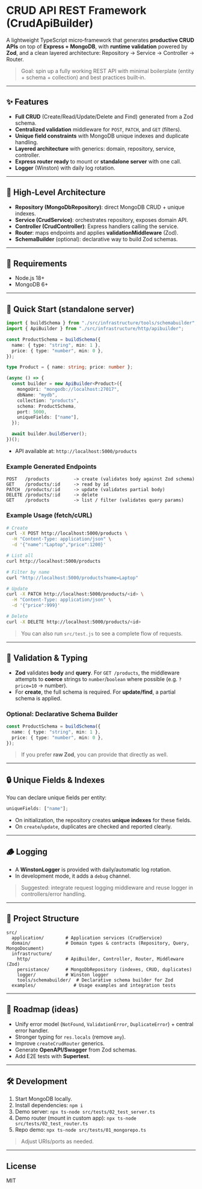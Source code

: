 # CRUD API REST Framework (CrudApiBuilder)

A lightweight TypeScript micro‑framework that generates **productive CRUD APIs** on top of **Express + MongoDB**, with **runtime validation** powered by **Zod**, and a clean layered architecture: Repository → Service → Controller → Router.

> Goal: spin up a fully working REST API with minimal boilerplate (entity + schema + collection) and best practices built‑in.

---

## ✨ Features

- **Full CRUD** (Create/Read/Update/Delete and Find) generated from a Zod schema.
- **Centralized validation** middleware for `POST`, `PATCH`, and `GET` (filters).
- **Unique field constraints** with MongoDB unique indexes and duplicate handling.
- **Layered architecture** with generics: domain, repository, service, controller.
- **Express router ready** to mount or **standalone server** with one call.
- **Logger** (Winston) with daily log rotation.

---

## 🧱 High‑Level Architecture

- **Repository (MongoDbRepository)**: direct MongoDB CRUD + unique indexes.
- **Service (CrudService)**: orchestrates repository, exposes domain API.
- **Controller (CrudController)**: Express handlers calling the service.
- **Router**: maps endpoints and applies **validationMiddleware** (Zod).
- **SchemaBuilder** (optional): declarative way to build Zod schemas.

---

## 🔧 Requirements

- Node.js 18+
- MongoDB 6+

---

## 🚀 Quick Start (standalone server)

```ts
import { buildSchema } from "./src/infrastructure/tools/schemabuilder";
import { ApiBuilder } from "./src/infrastructure/http/apibuilder";

const ProductSchema = buildSchema({
  name: { type: "string", min: 1 },
  price: { type: "number", min: 0 },
});

type Product = { name: string; price: number };

(async () => {
  const builder = new ApiBuilder<Product>({
    mongoUri: "mongodb://localhost:27017",
    dbName: "mydb",
    collection: "products",
    schema: ProductSchema,
    port: 5000,
    uniqueFields: ["name"],
  });

  await builder.buildServer();
})();
```

- API available at: `http://localhost:5000/products`

### Example Generated Endpoints

```
POST   /products         -> create (validates body against Zod schema)
GET    /products/:id     -> read by id
PATCH  /products/:id     -> update (validates partial body)
DELETE /products/:id     -> delete
GET    /products         -> list / filter (validates query params)
```

### Example Usage (fetch/cURL)

```bash
# Create
curl -X POST http://localhost:5000/products \
  -H "Content-Type: application/json" \
  -d '{"name":"Laptop","price":1200}'

# List all
curl http://localhost:5000/products

# Filter by name
curl "http://localhost:5000/products?name=Laptop"

# Update
curl -X PATCH http://localhost:5000/products/<id> \
  -H "Content-Type: application/json" \
  -d '{"price":999}'

# Delete
curl -X DELETE http://localhost:5000/products/<id>
```

> You can also run `src/test.js` to see a complete flow of requests.

---

## 🧪 Validation & Typing

- **Zod** validates **body** and **query**. For `GET /products`, the middleware attempts to **coerce** strings to `number`/`boolean` where possible (e.g. `?price=10` → number).
- For **create**, the full schema is required. For **update/find**, a partial schema is applied.

### Optional: Declarative Schema Builder

```ts
const ProductSchema = buildSchema({
  name: { type: "string", min: 1 },
  price: { type: "number", min: 0 },
});
```

> If you prefer **raw Zod**, you can provide that directly as well.

---

## 🔒 Unique Fields & Indexes

You can declare unique fields per entity:

```ts
uniqueFields: ["name"];
```

- On initialization, the repository creates **unique indexes** for these fields.
- On `create`/`update`, duplicates are checked and reported clearly.

---

## 🪵 Logging

- A **WinstonLogger** is provided with daily/automatic log rotation.
- In development mode, it adds a `debug` channel.

> Suggested: integrate request logging middleware and reuse logger in controllers/error handling.

---

## 📂 Project Structure

```
src/
  application/        # Application services (CrudService)
  domain/             # Domain types & contracts (Repository, Query, MongoDocument)
  infrastructure/
    http/             # ApiBuilder, Controller, Router, Middleware (Zod)
    persistance/      # MongoDbRepository (indexes, CRUD, duplicates)
    logger/           # Winston logger
    tools/schemabuilder/  # Declarative schema builder for Zod
  examples/              # Usage examples and integration tests
```

---

## 🧭 Roadmap (ideas)

- Unify error model (`NotFound`, `ValidationError`, `DuplicateError`) + central error handler.
- Stronger typing for `res.locals` (remove `any`).
- Improve `createCrudRouter` generics.
- Generate **OpenAPI/Swagger** from Zod schemas.
- Add E2E tests with **Supertest**.

---

## 🛠 Development

1. Start MongoDB locally.
2. Install dependencies: `npm i`
3. Demo server: `npx ts-node src/tests/02_test_server.ts`
4. Demo router (mount in custom app): `npx ts-node src/tests/02_test_router.ts`
5. Repo demo: `npx ts-node src/tests/01_mongorepo.ts`

> Adjust URIs/ports as needed.

---

## License

MIT
